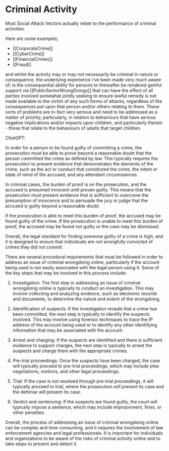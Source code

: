 # Criminal Activity

Most Social Attack Vectors actually relate to the performance of criminal activities.  

Here are some examples;
- [[CorporateCrime]]
- [[CyberCrime]]
- [[FinancialCrimes]]
- [[Fraud]]

and whilst the activity may or may not necessarily be criminal in nature or consequence, the underlying experience i've been made very much aware of; is the consequential ability for persons to thereafter be rendered gainful support via [[PublicSectorWrongDoings]] that can have the effect of all parties involved somewhat jointly seeking to ensure lawful remedy is not made available to the victim of any such forms of attacks, regardless of the consequences put upon that person and/or others relating to them.  These sorts of problems are in-fact very serious and need to be addressed as a matter of priority; particularly, in relation to behaviours that have serious negative implications and/or impacts upon children, and particularly therein - those that relate to the behaviours of adults that target children.


*ChatGPT:*

In order for a person to be found guilty of committing a crime, the prosecution must be able to prove beyond a reasonable doubt that the person committed the crime as defined by law. This typically requires the prosecution to present evidence that demonstrates the elements of the crime, such as the act or conduct that constituted the crime, the intent or state of mind of the accused, and any attendant circumstances.

In criminal cases, the burden of proof is on the prosecution, and the accused is presumed innocent until proven guilty. This means that the prosecution must present evidence that is sufficient to overcome the presumption of innocence and to persuade the jury or judge that the accused is guilty beyond a reasonable doubt.

If the prosecution is able to meet this burden of proof, the accused may be found guilty of the crime. If the prosecution is unable to meet this burden of proof, the accused may be found not guilty or the case may be dismissed.

Overall, the legal standard for finding someone guilty of a crime is high, and it is designed to ensure that individuals are not wrongfully convicted of crimes they did not commit.

There are several procedural requirements that must be followed in order to address an issue of criminal wrongdoing online, particularly if the account being used is not easily associated with the legal person using it. Some of the key steps that may be involved in this process include:

1.  Investigation: The first step in addressing an issue of criminal wrongdoing online is typically to conduct an investigation. This may involve collecting and analyzing evidence, such as electronic records and documents, to determine the nature and extent of the wrongdoing.
    
2.  Identification of suspects: If the investigation reveals that a crime has been committed, the next step is typically to identify the suspects involved. This may involve using forensic techniques to trace the IP address of the account being used or to identify any other identifying information that may be associated with the account.
    
3.  Arrest and charging: If the suspects are identified and there is sufficient evidence to support charges, the next step is typically to arrest the suspects and charge them with the appropriate crimes.
    
4.  Pre-trial proceedings: Once the suspects have been charged, the case will typically proceed to pre-trial proceedings, which may include plea negotiations, motions, and other legal proceedings.
    
5.  Trial: If the case is not resolved through pre-trial proceedings, it will typically proceed to trial, where the prosecution will present its case and the defense will present its case.
    
6.  Verdict and sentencing: If the suspects are found guilty, the court will typically impose a sentence, which may include imprisonment, fines, or other penalties.
    

Overall, the process of addressing an issue of criminal wrongdoing online can be complex and time-consuming, and it requires the involvement of law enforcement agencies and legal professionals. It is important for individuals and organizations to be aware of the risks of criminal activity online and to take steps to prevent and detect it.